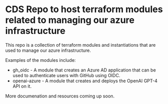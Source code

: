 # CDS Repo to host terraform modules related to managing our azure infrastructure

This repo is a collection of terraform modules and instantiations that are used to manage our azure infrastructure. 

Examples of the modules include:
- gh_oidc - A module that creates an Azure AD application that can be used to authenticate users with GitHub using OIDC.
- openai-azure - A module that creates and deploys the OpenAI GPT-4 API on it.

More documenation and resources coming up soon.